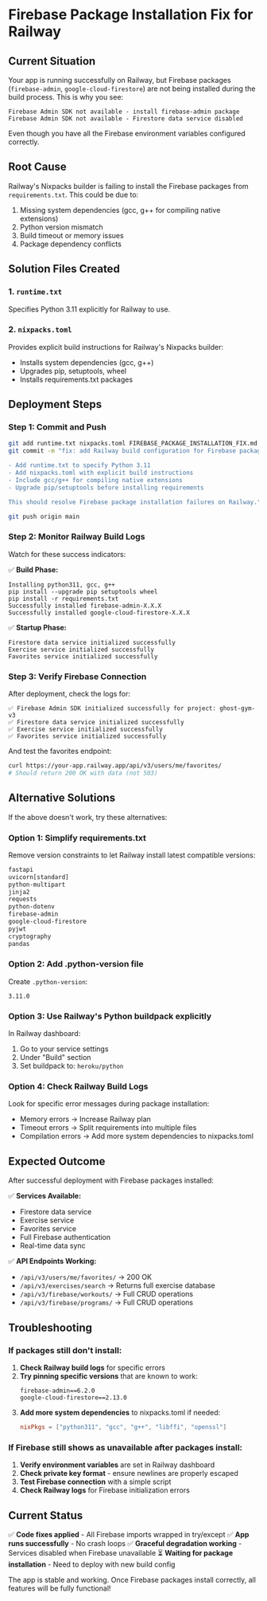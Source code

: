 # Firebase Package Installation Fix for Railway

## Current Situation

Your app is running successfully on Railway, but Firebase packages (`firebase-admin`, `google-cloud-firestore`) are not being installed during the build process. This is why you see:

```
Firebase Admin SDK not available - install firebase-admin package
Firebase Admin SDK not available - Firestore data service disabled
```

Even though you have all the Firebase environment variables configured correctly.

## Root Cause

Railway's Nixpacks builder is failing to install the Firebase packages from `requirements.txt`. This could be due to:

1. Missing system dependencies (gcc, g++ for compiling native extensions)
2. Python version mismatch
3. Build timeout or memory issues
4. Package dependency conflicts

## Solution Files Created

### 1. `runtime.txt`
Specifies Python 3.11 explicitly for Railway to use.

### 2. `nixpacks.toml`
Provides explicit build instructions for Railway's Nixpacks builder:
- Installs system dependencies (gcc, g++)
- Upgrades pip, setuptools, wheel
- Installs requirements.txt packages

## Deployment Steps

### Step 1: Commit and Push

```bash
git add runtime.txt nixpacks.toml FIREBASE_PACKAGE_INSTALLATION_FIX.md
git commit -m "fix: add Railway build configuration for Firebase packages

- Add runtime.txt to specify Python 3.11
- Add nixpacks.toml with explicit build instructions
- Include gcc/g++ for compiling native extensions
- Upgrade pip/setuptools before installing requirements

This should resolve Firebase package installation failures on Railway."

git push origin main
```

### Step 2: Monitor Railway Build Logs

Watch for these success indicators:

✅ **Build Phase:**
```
Installing python311, gcc, g++
pip install --upgrade pip setuptools wheel
pip install -r requirements.txt
Successfully installed firebase-admin-X.X.X
Successfully installed google-cloud-firestore-X.X.X
```

✅ **Startup Phase:**
```
Firestore data service initialized successfully
Exercise service initialized successfully
Favorites service initialized successfully
```

### Step 3: Verify Firebase Connection

After deployment, check the logs for:

```
✅ Firebase Admin SDK initialized successfully for project: ghost-gym-v3
✅ Firestore data service initialized successfully
✅ Exercise service initialized successfully
✅ Favorites service initialized successfully
```

And test the favorites endpoint:
```bash
curl https://your-app.railway.app/api/v3/users/me/favorites/
# Should return 200 OK with data (not 503)
```

## Alternative Solutions

If the above doesn't work, try these alternatives:

### Option 1: Simplify requirements.txt

Remove version constraints to let Railway install latest compatible versions:

```txt
fastapi
uvicorn[standard]
python-multipart
jinja2
requests
python-dotenv
firebase-admin
google-cloud-firestore
pyjwt
cryptography
pandas
```

### Option 2: Add .python-version file

Create `.python-version`:
```
3.11.0
```

### Option 3: Use Railway's Python buildpack explicitly

In Railway dashboard:
1. Go to your service settings
2. Under "Build" section
3. Set buildpack to: `heroku/python`

### Option 4: Check Railway Build Logs

Look for specific error messages during package installation:
- Memory errors → Increase Railway plan
- Timeout errors → Split requirements into multiple files
- Compilation errors → Add more system dependencies to nixpacks.toml

## Expected Outcome

After successful deployment with Firebase packages installed:

✅ **Services Available:**
- Firestore data service
- Exercise service  
- Favorites service
- Full Firebase authentication
- Real-time data sync

✅ **API Endpoints Working:**
- `/api/v3/users/me/favorites/` → 200 OK
- `/api/v3/exercises/search` → Returns full exercise database
- `/api/v3/firebase/workouts/` → Full CRUD operations
- `/api/v3/firebase/programs/` → Full CRUD operations

## Troubleshooting

### If packages still don't install:

1. **Check Railway build logs** for specific errors
2. **Try pinning specific versions** that are known to work:
   ```
   firebase-admin==6.2.0
   google-cloud-firestore==2.13.0
   ```
3. **Add more system dependencies** to nixpacks.toml if needed:
   ```toml
   nixPkgs = ["python311", "gcc", "g++", "libffi", "openssl"]
   ```

### If Firebase still shows as unavailable after packages install:

1. **Verify environment variables** are set in Railway dashboard
2. **Check private key format** - ensure newlines are properly escaped
3. **Test Firebase connection** with a simple script
4. **Check Railway logs** for Firebase initialization errors

## Current Status

✅ **Code fixes applied** - All Firebase imports wrapped in try/except
✅ **App runs successfully** - No crash loops
✅ **Graceful degradation working** - Services disabled when Firebase unavailable
⏳ **Waiting for package installation** - Need to deploy with new build config

The app is stable and working. Once Firebase packages install correctly, all features will be fully functional!